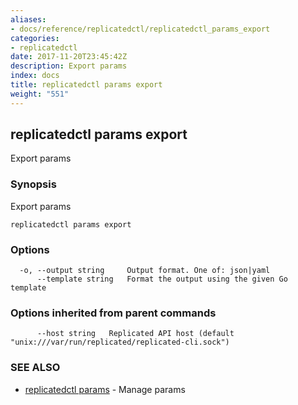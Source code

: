 ```yaml
---
aliases:
- docs/reference/replicatedctl/replicatedctl_params_export
categories:
- replicatedctl
date: 2017-11-20T23:45:42Z
description: Export params
index: docs
title: replicatedctl params export
weight: "551"
---
```


## replicatedctl params export

Export params

### Synopsis


Export params

```
replicatedctl params export
```

### Options

```
  -o, --output string     Output format. One of: json|yaml
      --template string   Format the output using the given Go template
```

### Options inherited from parent commands

```
      --host string   Replicated API host (default "unix:///var/run/replicated/replicated-cli.sock")
```

### SEE ALSO
* [replicatedctl params](/api/replicatedctl/replicatedctl_params/)	 - Manage params

